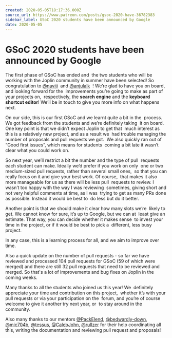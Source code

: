 ```yaml
---
created: 2020-05-05T18:17:36.000Z
source_url: https://www.patreon.com/posts/gsoc-2020-have-36782383
sidebar_label: GSoC 2020 students have been announced by Google
date: 2020-05-05
---
```


# GSoC 2020 students have been announced by Google

The first phase of GSoC has ended and  the two students who will be working with the Joplin community in summer have been selected! So congratulation to [@naviji](https://discourse.joplinapp.org/u/naviji)  and [@anjulalk](https://discourse.joplinapp.org/u/anjulalk)  ! We’re glad to have you on board, and looking forward for the  improvements you’re going to make as part of your projects on,  respectively, the **search engine** and the **keyboard shortcut editor**! We’ll be in touch to give you more info on what happens next.

On our side, this is our first GSoC and we learnt quite a bit in the  process. We got feedback from the students and we’re definitely taking  it on board. One key point is that we didn’t expect Joplin to get that  much interest as this is a relatively new project, and as a result we  had trouble managing the number of proposals and pull requests we got.  We also quickly ran out of “Good first issues”, which means for students  coming a bit late it wasn’t clear what you could work on.

So next year, we’ll restrict a bit the number and the type of pull  requests each student can make. Ideally we’d prefer if you work on only  one or two medium-sized pull requests, rather than several small ones,  so that you can really focus on it and give your best work. Of course,  that makes it also more manageable for us as there will be less pull  requests to review. I wasn’t too happy with the way I was reviewing  sometimes, giving short and not very helpful comments at time, as I was  trying to get as many PRs done as possible. Instead it would be best to  do less but do it better.

Another point is that we should make it clear how many slots we’re  likely to get. We cannot know for sure, it’s up to Google, but we can at  least give an estimate. That way, you can decide whether it makes sense  to invest your time in the project, or if it would be best to pick a  different, less busy project.

In any case, this is a learning process for all, and we aim to improve over time.

Also a quick update on the number of pull requests - so far we have reviewed and processed 104 pull requests for GSoC (59 of which were merged) and there are still 32 pull requests that need to be reviewed and merged. So that's a lot of improvements and bug fixes on Joplin in the coming weeks.

Many thanks to all the students who joined us this year! We  definitely appreciate your time and contribution on this project,  whether it’s with your pull requests or via your participation on the  forum, and you’re of course welcome to give it another try next year, or  to stay around in the community.

Also many thanks to our mentors [@PackElend](https://discourse.joplinapp.org/u/packelend), [@bedwardly-down](https://discourse.joplinapp.org/u/bedwardly-down), [@mic704b](https://discourse.joplinapp.org/u/mic704b), [@tessus](https://discourse.joplinapp.org/u/tessus), [@CalebJohn](https://discourse.joplinapp.org/u/calebjohn), [@rullzer](https://discourse.joplinapp.org/u/rullzer) for their help coordinating all this, writing the documentation and reviewing pull request and proposals!